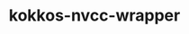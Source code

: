 ---
title: "kokkos-nvcc-wrapper"
layout: cache
categories: [package, develop]
meta: {"compilers": ["gcc@11.4.0"], "num_specs": 16, "num_specs_by_stack": {"e4s": 10, "e4s-neoverse-v2": 6, "root": 16}, "oss": ["ubuntu22.04"], "platforms": ["linux"], "stacks": ["e4s", "e4s-neoverse-v2", "root"], "targets": ["neoverse_v2", "x86_64_v3"], "versions": ["4.6.00"]}
spec_details: [{"compiler": "gcc@11.4.0", "hash": "2gpgqyox3f6rrihoaifswynbeptf7sj4", "os": "ubuntu22.04", "platform": "linux", "size": "-", "stacks": ["e4s", "root"], "target": "x86_64_v3", "variants": ["build_system=generic"], "versions": ["4.6.00"]}, {"compiler": "gcc@11.4.0", "hash": "3nlr4p546kzyptte7efjwdtdcmlr6pva", "os": "ubuntu22.04", "platform": "linux", "size": "-", "stacks": ["e4s", "root"], "target": "x86_64_v3", "variants": ["build_system=generic"], "versions": ["4.6.00"]}, {"compiler": "gcc@11.4.0", "hash": "4kboaguoahjfoduni6fnpvursojkoqv4", "os": "ubuntu22.04", "platform": "linux", "size": "-", "stacks": ["e4s-neoverse-v2", "root"], "target": "neoverse_v2", "variants": ["build_system=generic"], "versions": ["4.6.00"]}, {"compiler": "gcc@11.4.0", "hash": "5sxnslrgiwof7ibr4pwiqtnr5vbnlt4p", "os": "ubuntu22.04", "platform": "linux", "size": "-", "stacks": ["e4s-neoverse-v2", "root"], "target": "neoverse_v2", "variants": ["build_system=generic"], "versions": ["4.6.00"]}, {"compiler": "gcc@11.4.0", "hash": "64cisldhhtzcw6cuvfdm3wvznj7pfdes", "os": "ubuntu22.04", "platform": "linux", "size": "-", "stacks": ["e4s", "root"], "target": "x86_64_v3", "variants": ["build_system=generic"], "versions": ["4.6.00"]}, {"compiler": "gcc@11.4.0", "hash": "afw4ot4anyitdx7ris7jkkhv2kmt4fxd", "os": "ubuntu22.04", "platform": "linux", "size": "-", "stacks": ["e4s-neoverse-v2", "root"], "target": "neoverse_v2", "variants": ["build_system=generic"], "versions": ["4.6.00"]}, {"compiler": "gcc@11.4.0", "hash": "dhhf5df6zro26vxzt2liw7j25avis6br", "os": "ubuntu22.04", "platform": "linux", "size": "-", "stacks": ["e4s-neoverse-v2", "root"], "target": "neoverse_v2", "variants": ["build_system=generic"], "versions": ["4.6.00"]}, {"compiler": "gcc@11.4.0", "hash": "hd4fwu5v2se55ojravqh5hkvnzgxkltc", "os": "ubuntu22.04", "platform": "linux", "size": "-", "stacks": ["e4s", "root"], "target": "x86_64_v3", "variants": ["build_system=generic"], "versions": ["4.6.00"]}, {"compiler": "gcc@11.4.0", "hash": "mzswr4pnhrkquytbx5xm3nzuptvpntrd", "os": "ubuntu22.04", "platform": "linux", "size": "-", "stacks": ["e4s", "root"], "target": "x86_64_v3", "variants": ["build_system=generic"], "versions": ["4.6.00"]}, {"compiler": "gcc@11.4.0", "hash": "plyzr5zriwjd23zsqi3kbp6r6iwfaw6j", "os": "ubuntu22.04", "platform": "linux", "size": "-", "stacks": ["e4s", "root"], "target": "x86_64_v3", "variants": ["build_system=generic"], "versions": ["4.6.00"]}, {"compiler": "gcc@11.4.0", "hash": "qlnlndmwpstpfv4smzdjfzzch22pdidu", "os": "ubuntu22.04", "platform": "linux", "size": "-", "stacks": ["e4s", "root"], "target": "x86_64_v3", "variants": ["build_system=generic"], "versions": ["4.6.00"]}, {"compiler": "gcc@11.4.0", "hash": "ugtjdu6uoc3si7gf67jutohk2lyevugh", "os": "ubuntu22.04", "platform": "linux", "size": "-", "stacks": ["e4s", "root"], "target": "x86_64_v3", "variants": ["build_system=generic"], "versions": ["4.6.00"]}, {"compiler": "gcc@11.4.0", "hash": "umvroqzivmr73cpcvkizydiu4fukbtvs", "os": "ubuntu22.04", "platform": "linux", "size": "-", "stacks": ["e4s-neoverse-v2", "root"], "target": "neoverse_v2", "variants": ["build_system=generic"], "versions": ["4.6.00"]}, {"compiler": "gcc@11.4.0", "hash": "wxcdkubmc3dumbraywmyodm2o4fg7t2n", "os": "ubuntu22.04", "platform": "linux", "size": "-", "stacks": ["e4s", "root"], "target": "x86_64_v3", "variants": ["build_system=generic"], "versions": ["4.6.00"]}, {"compiler": "gcc@11.4.0", "hash": "yusxdeor5h74wsuydjqpv6mktwoi2il3", "os": "ubuntu22.04", "platform": "linux", "size": "-", "stacks": ["e4s", "root"], "target": "x86_64_v3", "variants": ["build_system=generic"], "versions": ["4.6.00"]}, {"compiler": "gcc@11.4.0", "hash": "zj2sax5vxo7s4telcxrmdbqmxgchuq4v", "os": "ubuntu22.04", "platform": "linux", "size": "-", "stacks": ["e4s-neoverse-v2", "root"], "target": "neoverse_v2", "variants": ["build_system=generic"], "versions": ["4.6.00"]}]
---